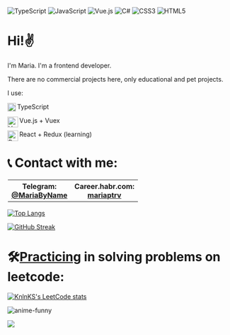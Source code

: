 ![TypeScript](https://img.shields.io/badge/typescript-%23007ACC.svg?style=for-the-badge&logo=typescript&logoColor=white)
![JavaScript](https://img.shields.io/badge/javascript-%23323330.svg?style=for-the-badge&logo=javascript&logoColor=%23F7DF1E)
![Vue.js](https://img.shields.io/badge/vuejs-%2335495e.svg?style=for-the-badge&logo=vuedotjs&logoColor=%234FC08D)
![C#](https://img.shields.io/badge/c%23-%23239120.svg?style=for-the-badge&logo=c-sharp&logoColor=white)
![CSS3](https://img.shields.io/badge/css3-%231572B6.svg?style=for-the-badge&logo=css3&logoColor=white)
![HTML5](https://img.shields.io/badge/html5-%23E34F26.svg?style=for-the-badge&logo=html5&logoColor=white)

<h1>Hi!✌️</h1>

<p>I'm Maria. I'm a frontend developer.</p>
<p>There are no commercial projects here, only educational and pet projects. </p>
<p>I use: </p>
<p><picture><source media="(prefers-color-scheme: dark)" srcset="https://raw.githubusercontent.com/simple-icons/simple-icons/develop/assets/readme/typescript-white.svg"><source media="(prefers-color-scheme: light)" srcset="https://raw.githubusercontent.com/simple-icons/simple-icons/develop/icons/typescript.svg"><img src="https://raw.githubusercontent.com/simple-icons/simple-icons/develop/icons/typescript.svg" alt="Typescript" align=left width=19 height=19></picture>TypeScript </p>
<p><picture><source media="(prefers-color-scheme: dark)" srcset="https://raw.githubusercontent.com/simple-icons/simple-icons/develop/assets/readme/vuedotjs-white.svg"><source media="(prefers-color-scheme: light)" srcset="https://raw.githubusercontent.com/simple-icons/simple-icons/develop/icons/vuedotjs.svg"><img src="https://raw.githubusercontent.com/simple-icons/simple-icons/develop/icons/vuedotjs.svg" alt="Vue" align=left width=24 height=24></picture> Vue.js + Vuex </p>
<p><picture><source media="(prefers-color-scheme: dark)" srcset="https://raw.githubusercontent.com/simple-icons/simple-icons/develop/assets/readme/react-white.svg"><source media="(prefers-color-scheme: light)" srcset="https://raw.githubusercontent.com/simple-icons/simple-icons/develop/icons/react.svg"><img src="https://raw.githubusercontent.com/simple-icons/simple-icons/develop/icons/react.svg" alt="React" align=left width=24 height=24></picture>React + Redux (learning)</p>



<h1>📞 Contact with me: </h1>
<table style="width: 100%; border: 1px solid transparent;">
<tr>
  <th>Telegram:<br> <a href='https://t.me/MariaByName'>@MariaByName</a></th>
  <th>Career.habr.com:<br> <a href='https://career.habr.com/mariaptrv'>mariaptrv</a></th>
</tr>
</table>

[![Top Langs](https://github-readme-stats.vercel.app/api/top-langs/?username=MariaPtrv&layout=compact&theme=github_dark&hide_border=true&show_icons=true&include_all_commits=true&count_private=true&show_owner=true)](https://github.com/MariaPtrv)

[![GitHub Streak](http://github-readme-streak-stats.herokuapp.com?user=MariaPtrv&hide_border=true&date_format=j%20M%5B%20Y%5D)](https://git.io/streak-stats)

<h1>🛠<a href='https://github.com/MariaPtrv/leetcode_Kotlin'>Practicing</a> in solving problems on leetcode:</h1>

[![KnlnKS's LeetCode stats](https://leetcode-stats-six.vercel.app/api?username=MariaPtrv&theme=light)](https://github.com/KnlnKS/leetcode-stats)

<p></p>


![anime-funny](https://user-images.githubusercontent.com/58878188/175789265-3b1de2d1-0a95-4f3d-b906-58ff17353cd9.gif)
                    
                                                                                                                    
[![](https://visitcount.itsvg.in/api?id=gbsk-an&icon=0&color=12)](https://visitcount.itsvg.in)


